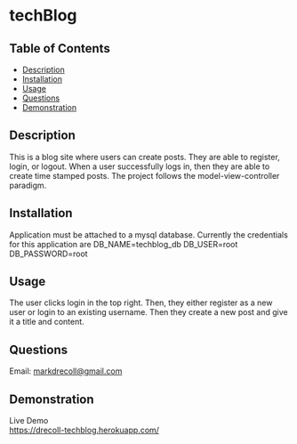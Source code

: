 # techBlog
  ## Table of Contents
   - [Description](#Description)
   - [Installation](#Installation)
   - [Usage](#Usage)
   - [Questions](#Questions)
   - [Demonstration](#Demonstration)
  ## Description
  This is a blog site where users can create posts. They are able to register, login, or logout. When a user successfully logs in, then they are able to create time stamped posts. The project follows the model-view-controller paradigm. 

  ## Installation
  Application must be attached to a mysql database. Currently the credentials for this application are
  DB_NAME=techblog_db
  DB_USER=root
  DB_PASSWORD=root

  ## Usage
  The user clicks login in the top right. Then, they either register as a new user or login to an existing username. Then they create a new post and give it a title and content. 

  ## Questions
  Email: markdrecoll@gmail.com

  ## Demonstration
  Live Demo  
 https://drecoll-techblog.herokuapp.com/
